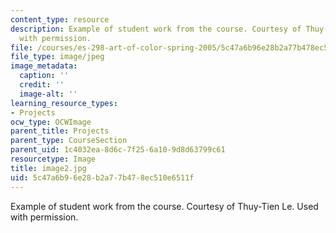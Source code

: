 ```yaml
---
content_type: resource
description: Example of student work from the course. Courtesy of Thuy-Tien Le. Used
  with permission.
file: /courses/es-298-art-of-color-spring-2005/5c47a6b96e28b2a77b478ec510e6511f_image2.jpg
file_type: image/jpeg
image_metadata:
  caption: ''
  credit: ''
  image-alt: ''
learning_resource_types:
- Projects
ocw_type: OCWImage
parent_title: Projects
parent_type: CourseSection
parent_uid: 1c4032ea-8d6c-7f25-6a10-9d8d63799c61
resourcetype: Image
title: image2.jpg
uid: 5c47a6b9-6e28-b2a7-7b47-8ec510e6511f
---
```

Example of student work from the course. Courtesy of Thuy-Tien Le. Used with permission.